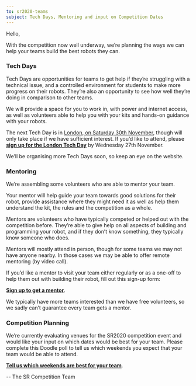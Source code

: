 ```yaml
---
to: sr2020-teams
subject: Tech Days, Mentoring and input on Competition Dates
---
```


Hello,

With the competition now well underway, we’re planning the ways we can help your
teams build the best robots they can.

### Tech Days

Tech Days are opportunities for teams to get help if they’re struggling with a
technical issue, and a controlled environment for students to make more progress
on their robots. They’re also an opportunity to see how well they’re doing in
comparison to other teams.

We will provide a space for you to work in, with power and internet access, as
well as volunteers able to help you with your kits and hands-on guidance with
your robots.

The next Tech Day is in [London, on Saturday 30th November][london-tech-day],
though will only take place if we have sufficient interest. If you’d like to
attend, please **[sign up for the London Tech Day][tech-day-signup]** by
Wednesday 27th November.

We’ll be organising more Tech Days soon, so keep an eye on the website.

### Mentoring

We’re assembling some volunteers who are able to mentor your team.

Your mentor will help guide your team towards good solutions for their robot,
provide assistance where they might need it as well as help them understand the
kit, the rules and the competition as a whole.

Mentors are volunteers who have typically competed or helped out with the
competition before. They’re able to give help on all aspects of building and
programming your robot, and if they don’t know something, they typically know
someone who does.

Mentors will mostly attend in person, though for some teams we may not have
anyone nearby. In those cases we may be able to offer remote mentoring (by video
call).

If you’d like a mentor to visit your team either regularly or as a one-off to
help them out with building their robot, fill out this sign-up form:

**[Sign up to get a mentor][mentoring-signup]**.

We typically have more teams interested than we have free volunteers, so we
sadly can’t guarantee every team gets a mentor.

### Competition Planning

We’re currently evaluating venues for the SR2020 competition event and would
like your input on which dates would be best for your team. Please complete this
Doodle poll to tell us which weekends you expect that your team would be able to
attend.

**[Tell us which weekends are best for your team][competition-dates-doodle]**.

-- The SR Competition Team


[london-tech-day]: https://studentrobotics.org/events/sr2020/london-tech-day-november/
[tech-day-signup]: https://forms.gle/vSrzt4o85542MGcv8
[mentoring-signup]: https://forms.gle/DCNpk9zsFnA8fRXW6
[competition-dates-doodle]: https://doodle.com/poll/rt5d2abxfscdnhr2
